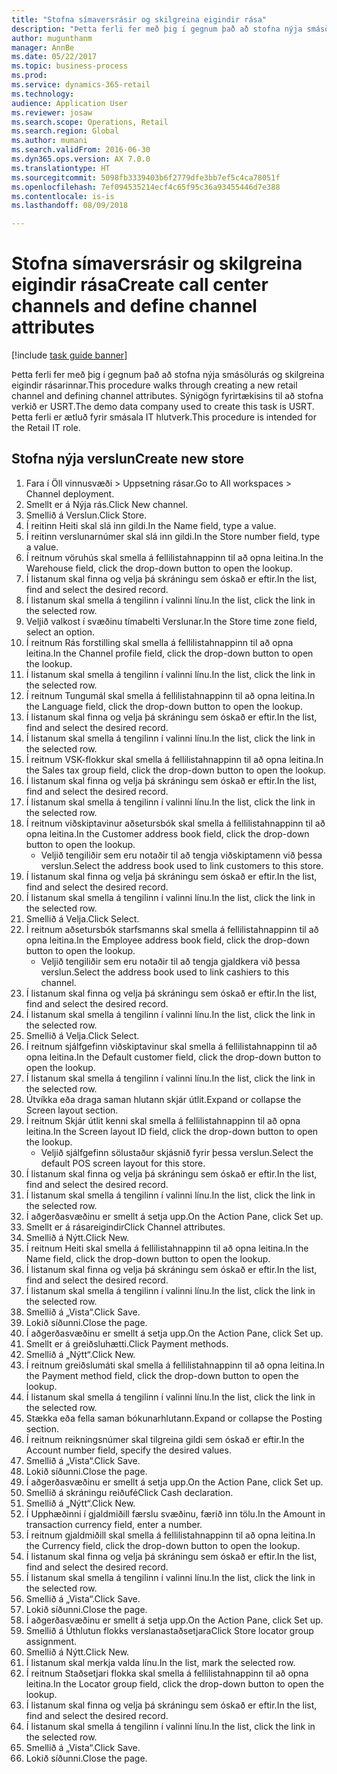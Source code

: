 ```yaml
--- 
title: "Stofna símaversrásir og skilgreina eigindir rása"
description: "Þetta ferli fer með þig í gegnum það að stofna nýja smásölurás og skilgreina eigindir rásarinnar."
author: mugunthanm
manager: AnnBe
ms.date: 05/22/2017
ms.topic: business-process
ms.prod: 
ms.service: dynamics-365-retail
ms.technology: 
audience: Application User
ms.reviewer: josaw
ms.search.scope: Operations, Retail
ms.search.region: Global
ms.author: mumani
ms.search.validFrom: 2016-06-30
ms.dyn365.ops.version: AX 7.0.0
ms.translationtype: HT
ms.sourcegitcommit: 5098fb3339403b6f2779dfe3bb7ef5c4ca78051f
ms.openlocfilehash: 7ef094535214ecf4c65f95c36a93455446d7e388
ms.contentlocale: is-is
ms.lasthandoff: 08/09/2018

---
```

# <a name="create-call-center-channels-and-define-channel-attributes"></a><span data-ttu-id="490ce-103">Stofna símaversrásir og skilgreina eigindir rása</span><span class="sxs-lookup"><span data-stu-id="490ce-103">Create call center channels and define channel attributes</span></span>

[!include [task guide banner](../includes/task-guide-banner.md)]

<span data-ttu-id="490ce-104">Þetta ferli fer með þig í gegnum það að stofna nýja smásölurás og skilgreina eigindir rásarinnar.</span><span class="sxs-lookup"><span data-stu-id="490ce-104">This procedure walks through creating a new retail channel and defining channel attributes.</span></span> <span data-ttu-id="490ce-105">Sýnigögn fyrirtækisins til að stofna verkið er USRT.</span><span class="sxs-lookup"><span data-stu-id="490ce-105">The demo data company used to create this task is USRT.</span></span> <span data-ttu-id="490ce-106">Þetta ferli er ætluð fyrir smásala IT hlutverk.</span><span class="sxs-lookup"><span data-stu-id="490ce-106">This procedure is intended for the Retail IT role.</span></span>


## <a name="create-new-store"></a><span data-ttu-id="490ce-107">Stofna nýja verslun</span><span class="sxs-lookup"><span data-stu-id="490ce-107">Create new store</span></span>
1. <span data-ttu-id="490ce-108">Fara í Öll vinnusvæði > Uppsetning rásar.</span><span class="sxs-lookup"><span data-stu-id="490ce-108">Go to All workspaces > Channel deployment.</span></span>
2. <span data-ttu-id="490ce-109">Smellt er á Nýja rás.</span><span class="sxs-lookup"><span data-stu-id="490ce-109">Click New channel.</span></span>
3. <span data-ttu-id="490ce-110">Smellið á Verslun.</span><span class="sxs-lookup"><span data-stu-id="490ce-110">Click Store.</span></span>
4. <span data-ttu-id="490ce-111">Í reitinn Heiti skal slá inn gildi.</span><span class="sxs-lookup"><span data-stu-id="490ce-111">In the Name field, type a value.</span></span>
5. <span data-ttu-id="490ce-112">Í reitinn verslunarnúmer skal slá inn gildi.</span><span class="sxs-lookup"><span data-stu-id="490ce-112">In the Store number field, type a value.</span></span>
6. <span data-ttu-id="490ce-113">Í reitnum vöruhús skal smella á fellilistahnappinn til að opna leitina.</span><span class="sxs-lookup"><span data-stu-id="490ce-113">In the Warehouse field, click the drop-down button to open the lookup.</span></span>
7. <span data-ttu-id="490ce-114">Í listanum skal finna og velja þá skráningu sem óskað er eftir.</span><span class="sxs-lookup"><span data-stu-id="490ce-114">In the list, find and select the desired record.</span></span>
8. <span data-ttu-id="490ce-115">Í listanum skal smella á tengilinn í valinni línu.</span><span class="sxs-lookup"><span data-stu-id="490ce-115">In the list, click the link in the selected row.</span></span>
9. <span data-ttu-id="490ce-116">Veljið valkost í svæðinu tímabelti Verslunar.</span><span class="sxs-lookup"><span data-stu-id="490ce-116">In the Store time zone field, select an option.</span></span>
10. <span data-ttu-id="490ce-117">Í reitnum Rás forstilling skal smella á fellilistahnappinn til að opna leitina.</span><span class="sxs-lookup"><span data-stu-id="490ce-117">In the Channel profile field, click the drop-down button to open the lookup.</span></span>
11. <span data-ttu-id="490ce-118">Í listanum skal smella á tengilinn í valinni línu.</span><span class="sxs-lookup"><span data-stu-id="490ce-118">In the list, click the link in the selected row.</span></span>
12. <span data-ttu-id="490ce-119">Í reitnum Tungumál skal smella á fellilistahnappinn til að opna leitina.</span><span class="sxs-lookup"><span data-stu-id="490ce-119">In the Language field, click the drop-down button to open the lookup.</span></span>
13. <span data-ttu-id="490ce-120">Í listanum skal finna og velja þá skráningu sem óskað er eftir.</span><span class="sxs-lookup"><span data-stu-id="490ce-120">In the list, find and select the desired record.</span></span>
14. <span data-ttu-id="490ce-121">Í listanum skal smella á tengilinn í valinni línu.</span><span class="sxs-lookup"><span data-stu-id="490ce-121">In the list, click the link in the selected row.</span></span>
15. <span data-ttu-id="490ce-122">Í reitnum VSK-flokkur skal smella á fellilistahnappinn til að opna leitina.</span><span class="sxs-lookup"><span data-stu-id="490ce-122">In the Sales tax group field, click the drop-down button to open the lookup.</span></span>
16. <span data-ttu-id="490ce-123">Í listanum skal finna og velja þá skráningu sem óskað er eftir.</span><span class="sxs-lookup"><span data-stu-id="490ce-123">In the list, find and select the desired record.</span></span>
17. <span data-ttu-id="490ce-124">Í listanum skal smella á tengilinn í valinni línu.</span><span class="sxs-lookup"><span data-stu-id="490ce-124">In the list, click the link in the selected row.</span></span>
18. <span data-ttu-id="490ce-125">Í reitnum viðskiptavinur aðsetursbók skal smella á fellilistahnappinn til að opna leitina.</span><span class="sxs-lookup"><span data-stu-id="490ce-125">In the Customer address book field, click the drop-down button to open the lookup.</span></span>
    * <span data-ttu-id="490ce-126">Veljið tengiliðir sem eru notaðir til að tengja viðskiptamenn við þessa verslun.</span><span class="sxs-lookup"><span data-stu-id="490ce-126">Select the address book used to link customers to this store.</span></span>  
19. <span data-ttu-id="490ce-127">Í listanum skal finna og velja þá skráningu sem óskað er eftir.</span><span class="sxs-lookup"><span data-stu-id="490ce-127">In the list, find and select the desired record.</span></span>
20. <span data-ttu-id="490ce-128">Í listanum skal smella á tengilinn í valinni línu.</span><span class="sxs-lookup"><span data-stu-id="490ce-128">In the list, click the link in the selected row.</span></span>
21. <span data-ttu-id="490ce-129">Smellið á Velja.</span><span class="sxs-lookup"><span data-stu-id="490ce-129">Click Select.</span></span>
22. <span data-ttu-id="490ce-130">Í reitnum aðsetursbók starfsmanns skal smella á fellilistahnappinn til að opna leitina.</span><span class="sxs-lookup"><span data-stu-id="490ce-130">In the Employee address book field, click the drop-down button to open the lookup.</span></span>
    * <span data-ttu-id="490ce-131">Veljið tengiliðir sem eru notaðir til að tengja gjaldkera við þessa verslun.</span><span class="sxs-lookup"><span data-stu-id="490ce-131">Select the address book used to link cashiers to this channel.</span></span>  
23. <span data-ttu-id="490ce-132">Í listanum skal finna og velja þá skráningu sem óskað er eftir.</span><span class="sxs-lookup"><span data-stu-id="490ce-132">In the list, find and select the desired record.</span></span>
24. <span data-ttu-id="490ce-133">Í listanum skal smella á tengilinn í valinni línu.</span><span class="sxs-lookup"><span data-stu-id="490ce-133">In the list, click the link in the selected row.</span></span>
25. <span data-ttu-id="490ce-134">Smellið á Velja.</span><span class="sxs-lookup"><span data-stu-id="490ce-134">Click Select.</span></span>
26. <span data-ttu-id="490ce-135">Í reitnum sjálfgefinn viðskiptavinur skal smella á fellilistahnappinn til að opna leitina.</span><span class="sxs-lookup"><span data-stu-id="490ce-135">In the Default customer field, click the drop-down button to open the lookup.</span></span>
27. <span data-ttu-id="490ce-136">Í listanum skal smella á tengilinn í valinni línu.</span><span class="sxs-lookup"><span data-stu-id="490ce-136">In the list, click the link in the selected row.</span></span>
28. <span data-ttu-id="490ce-137">Útvíkka eða draga saman hlutann skjár útlit.</span><span class="sxs-lookup"><span data-stu-id="490ce-137">Expand or collapse the Screen layout section.</span></span>
29. <span data-ttu-id="490ce-138">Í reitnum Skjár útlit kenni skal smella á fellilistahnappinn til að opna leitina.</span><span class="sxs-lookup"><span data-stu-id="490ce-138">In the Screen layout ID field, click the drop-down button to open the lookup.</span></span>
    * <span data-ttu-id="490ce-139">Veljið sjálfgefinn sölustaður skjásnið fyrir þessa verslun.</span><span class="sxs-lookup"><span data-stu-id="490ce-139">Select the default POS screen layout for this store.</span></span>  
30. <span data-ttu-id="490ce-140">Í listanum skal finna og velja þá skráningu sem óskað er eftir.</span><span class="sxs-lookup"><span data-stu-id="490ce-140">In the list, find and select the desired record.</span></span>
31. <span data-ttu-id="490ce-141">Í listanum skal smella á tengilinn í valinni línu.</span><span class="sxs-lookup"><span data-stu-id="490ce-141">In the list, click the link in the selected row.</span></span>
32. <span data-ttu-id="490ce-142">Í aðgerðasvæðinu er smellt á setja upp.</span><span class="sxs-lookup"><span data-stu-id="490ce-142">On the Action Pane, click Set up.</span></span>
33. <span data-ttu-id="490ce-143">Smellt er á rásareigindir</span><span class="sxs-lookup"><span data-stu-id="490ce-143">Click Channel attributes.</span></span>
34. <span data-ttu-id="490ce-144">Smellið á Nýtt.</span><span class="sxs-lookup"><span data-stu-id="490ce-144">Click New.</span></span>
35. <span data-ttu-id="490ce-145">Í reitnum Heiti skal smella á fellilistahnappinn til að opna leitina.</span><span class="sxs-lookup"><span data-stu-id="490ce-145">In the Name field, click the drop-down button to open the lookup.</span></span>
36. <span data-ttu-id="490ce-146">Í listanum skal finna og velja þá skráningu sem óskað er eftir.</span><span class="sxs-lookup"><span data-stu-id="490ce-146">In the list, find and select the desired record.</span></span>
37. <span data-ttu-id="490ce-147">Í listanum skal smella á tengilinn í valinni línu.</span><span class="sxs-lookup"><span data-stu-id="490ce-147">In the list, click the link in the selected row.</span></span>
38. <span data-ttu-id="490ce-148">Smellið á „Vista“.</span><span class="sxs-lookup"><span data-stu-id="490ce-148">Click Save.</span></span>
39. <span data-ttu-id="490ce-149">Lokið síðunni.</span><span class="sxs-lookup"><span data-stu-id="490ce-149">Close the page.</span></span>
40. <span data-ttu-id="490ce-150">Í aðgerðasvæðinu er smellt á setja upp.</span><span class="sxs-lookup"><span data-stu-id="490ce-150">On the Action Pane, click Set up.</span></span>
41. <span data-ttu-id="490ce-151">Smellt er á greiðsluhætti.</span><span class="sxs-lookup"><span data-stu-id="490ce-151">Click Payment methods.</span></span>
42. <span data-ttu-id="490ce-152">Smellið á „Nýtt“.</span><span class="sxs-lookup"><span data-stu-id="490ce-152">Click New.</span></span>
43. <span data-ttu-id="490ce-153">Í reitnum greiðslumáti skal smella á fellilistahnappinn til að opna leitina.</span><span class="sxs-lookup"><span data-stu-id="490ce-153">In the Payment method field, click the drop-down button to open the lookup.</span></span>
44. <span data-ttu-id="490ce-154">Í listanum skal smella á tengilinn í valinni línu.</span><span class="sxs-lookup"><span data-stu-id="490ce-154">In the list, click the link in the selected row.</span></span>
45. <span data-ttu-id="490ce-155">Stækka eða fella saman bókunarhlutann.</span><span class="sxs-lookup"><span data-stu-id="490ce-155">Expand or collapse the Posting section.</span></span>
46. <span data-ttu-id="490ce-156">Í reitnum reikningsnúmer skal tilgreina gildi sem óskað er eftir.</span><span class="sxs-lookup"><span data-stu-id="490ce-156">In the Account number field, specify the desired values.</span></span>
47. <span data-ttu-id="490ce-157">Smellið á „Vista“.</span><span class="sxs-lookup"><span data-stu-id="490ce-157">Click Save.</span></span>
48. <span data-ttu-id="490ce-158">Lokið síðunni.</span><span class="sxs-lookup"><span data-stu-id="490ce-158">Close the page.</span></span>
49. <span data-ttu-id="490ce-159">Í aðgerðasvæðinu er smellt á setja upp.</span><span class="sxs-lookup"><span data-stu-id="490ce-159">On the Action Pane, click Set up.</span></span>
50. <span data-ttu-id="490ce-160">Smellið á skráningu reiðufé</span><span class="sxs-lookup"><span data-stu-id="490ce-160">Click Cash declaration.</span></span>
51. <span data-ttu-id="490ce-161">Smellið á „Nýtt“.</span><span class="sxs-lookup"><span data-stu-id="490ce-161">Click New.</span></span>
52. <span data-ttu-id="490ce-162">Í Upphæðinni í gjaldmiðill færslu svæðinu, færið inn tölu.</span><span class="sxs-lookup"><span data-stu-id="490ce-162">In the Amount in transaction currency field, enter a number.</span></span>
53. <span data-ttu-id="490ce-163">Í reitnum gjaldmiðill skal smella á fellilistahnappinn til að opna leitina.</span><span class="sxs-lookup"><span data-stu-id="490ce-163">In the Currency field, click the drop-down button to open the lookup.</span></span>
54. <span data-ttu-id="490ce-164">Í listanum skal finna og velja þá skráningu sem óskað er eftir.</span><span class="sxs-lookup"><span data-stu-id="490ce-164">In the list, find and select the desired record.</span></span>
55. <span data-ttu-id="490ce-165">Í listanum skal smella á tengilinn í valinni línu.</span><span class="sxs-lookup"><span data-stu-id="490ce-165">In the list, click the link in the selected row.</span></span>
56. <span data-ttu-id="490ce-166">Smellið á „Vista“.</span><span class="sxs-lookup"><span data-stu-id="490ce-166">Click Save.</span></span>
57. <span data-ttu-id="490ce-167">Lokið síðunni.</span><span class="sxs-lookup"><span data-stu-id="490ce-167">Close the page.</span></span>
58. <span data-ttu-id="490ce-168">Í aðgerðasvæðinu er smellt á setja upp.</span><span class="sxs-lookup"><span data-stu-id="490ce-168">On the Action Pane, click Set up.</span></span>
59. <span data-ttu-id="490ce-169">Smellið á Úthlutun flokks verslanastaðsetjara</span><span class="sxs-lookup"><span data-stu-id="490ce-169">Click Store locator group assignment.</span></span>
60. <span data-ttu-id="490ce-170">Smellið á Nýtt.</span><span class="sxs-lookup"><span data-stu-id="490ce-170">Click New.</span></span>
61. <span data-ttu-id="490ce-171">Í listanum skal merkja valda línu.</span><span class="sxs-lookup"><span data-stu-id="490ce-171">In the list, mark the selected row.</span></span>
62. <span data-ttu-id="490ce-172">Í reitnum Staðsetjari flokka skal smella á fellilistahnappinn til að opna leitina.</span><span class="sxs-lookup"><span data-stu-id="490ce-172">In the Locator group field, click the drop-down button to open the lookup.</span></span>
63. <span data-ttu-id="490ce-173">Í listanum skal finna og velja þá skráningu sem óskað er eftir.</span><span class="sxs-lookup"><span data-stu-id="490ce-173">In the list, find and select the desired record.</span></span>
64. <span data-ttu-id="490ce-174">Í listanum skal smella á tengilinn í valinni línu.</span><span class="sxs-lookup"><span data-stu-id="490ce-174">In the list, click the link in the selected row.</span></span>
65. <span data-ttu-id="490ce-175">Smellið á „Vista“.</span><span class="sxs-lookup"><span data-stu-id="490ce-175">Click Save.</span></span>
66. <span data-ttu-id="490ce-176">Lokið síðunni.</span><span class="sxs-lookup"><span data-stu-id="490ce-176">Close the page.</span></span>


